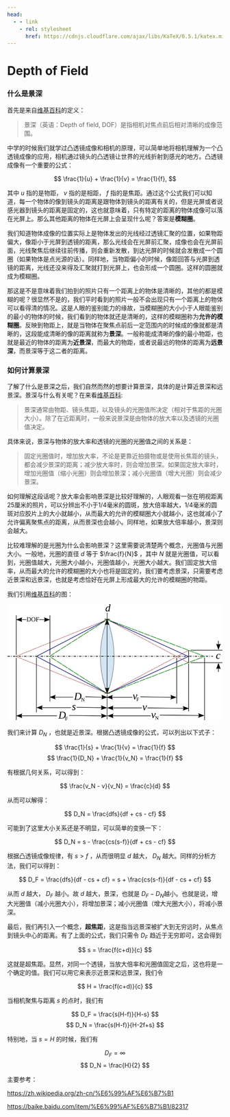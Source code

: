 ```yaml
---
head:
  - - link
    - rel: stylesheet
      href: https://cdnjs.cloudflare.com/ajax/libs/KaTeX/0.5.1/katex.min.css
---
```

# Depth of Field

### 什么是景深

首先是来自[维基百科](https://zh.wikipedia.org/zh-cn/%E6%99%AF%E6%B7%B1)的定义：

> 景深（英语：Depth of field, DOF）是指相机对焦点前后相对清晰的成像范围。

中学的时候我们就学过凸透镜成像和相机的原理，可以简单地将相机理解为一个凸透镜成像的应用，相机通过镜头的凸透镜让世界的光线折射到感光的地方。凸透镜成像有一个重要的公式：

$$
\frac{1}{u} + \frac{1}{v} = \frac{1}{f},
$$

其中 $u$ 指的是物距，  $v$ 指的是相距，  $f$ 指的是焦距。通过这个公式我们可以知道，每一个物体的像到镜头的距离是跟物体到镜头的距离有关的，但是光屏或者说感光器到镜头的距离是固定的，这也就意味着，只有特定的距离的物体成像可以落在光屏上。那么其他距离的物体在光屏上会呈现什么呢？答案是**模糊圈**。

我们知道物体成像的位置实际上是物体发出的光线经过透镜汇聚的位置，如果物距偏大，像距小于光屏到透镜的距离，那么光线会在光屏前汇聚，成像也会在光屏前面，光线聚焦后继续往前传播，则会重新发散，到达光屏的时候就会发散成一个圆圈（如果物体是点光源的话）。同样地，当物距偏小的时候，像距回答与光屏到透镜的距离，光线还没来得及汇聚就打到光屏上，也会形成一个圆圈。这样的圆圈就成为模糊圈。

那这是不是意味着我们拍到的照片只有一个距离上的物体是清晰的，其他的都是模糊的呢？很显然不是的，我们平时看到的照片一般不会出现只有一个距离上的物体可以看得清的情况。这是人眼的鉴别能力的缘故，当模糊圈的大小小于人眼能鉴别的最小的物体的时候，我们看到的物体就还是清晰的，这样的模糊圈称为**允许的模糊圈**。反映到物距上，就是当物体在聚焦点前后一定范围内的时候成的像就都是清晰的，这段能成清晰的像的距离就称为**景深**。一般称能成清晰的像的最小物距，也就是最近的物体的距离为**近景深**，而最大的物距，或者说最远的物体的距离为**远景深**，而景深等于这二者的距离。

### 如何计算景深

了解了什么是景深之后，我们自然而然的想要计算景深，具体的是计算近景深和远景深。景深与什么有关呢？在来看[维基百科](https://zh.wikipedia.org/zh-cn/%E6%99%AF%E6%B7%B1):

> 景深通常由物距、镜头焦距，以及镜头的光圈值所决定（相对于焦距的光圈大小）。除了在近距离时，一般来说景深是由物体的放大率以及透镜的光圈值决定。

具体来说，景深与物体的放大率和透镜的光圈的光圈值之间的关系是：
> 固定光圈值时，增加放大率，不论是更靠近拍摄物或是使用长焦距的镜头，都会减少景深的距离；减少放大率时，则会增加景深。如果固定放大率时，增加光圈值（缩小光圈）则会增加景深；减小光圈值（增大光圈）则会减少景深。

如何理解这段话呢？放大率会影响景深是比较好理解的，人眼观看一张在明视距离25厘米的照片，可以分辨出不小于1/4毫米的圆斑，放大倍率越大，1/4毫米的圆斑对应胶片上的大小就越小，从而最大的允许的模糊圈大小就越小，这也就减小了允许偏离聚焦点的距离，从而景深也会越小。同样地，如果放大倍率越小，景深则会越大。

比较难理解的是光圈为什么会影响景深？这里需要说清楚两个概念，光圈值与光圈大小。一般地，光圈的直径 $d$ 等于 $\frac{f}{N}$ ，其中 $N$ 就是光圈值，可以看到，光圈值越大，光圈大小越小，光圈值越小，光圈大小越大。我们固定放大倍率，从而最大的允许的模糊圈的大小也将是固定的，我们要考虑景深，只需要考虑近景深和远景深，也就是考虑恰好在光屏上形成最大的允许的模糊圈的物距。

我们引用[维基百科](https://zh.wikipedia.org/zh-cn/%E6%99%AF%E6%B7%B1)的图：

![DoF](images/DoF-sym.svg)

我们来计算 $D_N$ ，也就是近景深。根据凸透镜成像的公式，可以列出以下式子：

$$
\frac{1}{s} + \frac{1}{v} = \frac{1}{f}
$$
$$
\frac{1}{D_N} + \frac{1}{v_N} = \frac{1}{f}
$$

有根据几何关系，可以得到：

$$
\frac{v_N - v}{v_N} = \frac{c}{d}
$$

从而可以解得：

$$
D_N = \frac{dfs}{df + cs - cf}
$$

可能到了这里大小关系还是不明显，可以简单的变换一下：

$$
D_N = s - \frac{cs(s-f)}{df + cs - cf}
$$

根据凸透镜成像规律，有 $s > f$ ，从而很明显 $d$ 越大， $D_N$ 越大。同样的分析方法，我们可以得到：

$$
D_F = \frac{dfs}{df - cs + cf} = s + \frac{cs(s-f)}{df - cs + cf}
$$

从而 $d$ 越大， $D_F$ 越小。故 $d$ 越大，景深，也就是 $D_F - D_N$越小。也就是说，增大光圈值（减小光圈大小），将增加景深；减小光圈值（增大光圈大小），将减小景深。

最后，我们再引入一个概念，**超焦距**，这是指当远景深被扩大到无穷远时，从焦点到镜头中心的距离。有了上面的公式，我们只需令 $D_F$ 趋近于无穷即可，这会得到

$$
s = \frac{f(c+d)}{c}
$$

这就是超焦距。显然，对同一个透镜，当放大倍率和光圈值固定之后，这也将是一个确定的值。我们可以用它来表示近景深和远景深，我们令

$$
H = \frac{f(c+d)}{c}
$$

当相机聚焦与距离 $s$ 的点时，我们有

$$
D_F = \frac{s(H-f)}{H-s}
$$
$$
D_N = \frac{s(H-f)}{H-2f+s}
$$

特别地，当 $s=H$ 的时候，我们有

$$
D_F = \infty
$$
$$
D_N = \frac{H}{2}
$$

主要参考：

https://zh.wikipedia.org/zh-cn/%E6%99%AF%E6%B7%B1

https://baike.baidu.com/item/%E6%99%AF%E6%B7%B1/82317
